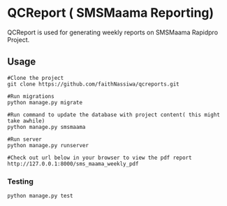 QCReport ( SMSMaama Reporting)
====================================================
QCReport is used for generating weekly reports on SMSMaama Rapidpro Project.


## Usage
```
#Clone the project
git clone https://github.com/faithNassiwa/qcreports.git

#Run migrations
python manage.py migrate

#Run command to update the database with project content( this might take awhile)
python manage.py smsmaama

#Run server
python manage.py runserver

#Check out url below in your browser to view the pdf report
http://127.0.0.1:8000/sms_maama_weekly_pdf
```


### Testing
`python manage.py test`


